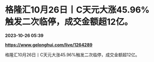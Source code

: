 # 格隆汇10月26日丨C天元大涨45.96%触发二次临停，成交金额超12亿。

**2023-10-26 05:39**

**https://www.gelonghui.com/live/1264289**

格隆汇10月26日丨C天元大涨45.96%触发二次临停，成交金额超12亿。